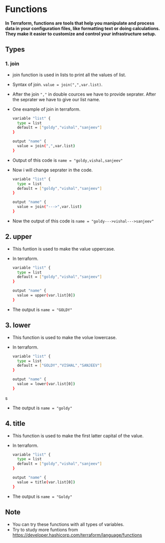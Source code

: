 # Functions
**In Terraform, functions are tools that help you manipulate and process data in your configuration files, like formatting text or doing calculations. They make it easier to customize and control your infrastructure setup.**

## Types

### 1. join

- join function is used in lists to print all the values of list.
- Syntax of join. `value = join(",",var.list)`.
- After the join `","` in double cources we have to provide seprater. After the seprater we have to give our list name. 
- One example of join in terraform.

    ```bash
    variable "list" {
      type = list 
      default = ["goldy","vishal","sanjeev"]
    }

    output "name" {
      value = join(",",var.list)
    }

- Output of this code is `name = "goldy,vishal,sanjeev"`

- Now i will change seprater in the code.


    ```bash
    variable "list" {
      type = list 
      default = ["goldy","vishal","sanjeev"]
    }

    output "name" {
      value = join("--->",var.list)
    }

- Now the output of this code is `name = "goldy--->vishal--->sanjeev"`

## 2. upper

- This funtion is used to make the value uppercase.
- In terraform.

    ```bash
    variable "list" {
      type = list 
      default = ["goldy","vishal","sanjeev"]
    }

    output "name" {
      value = upper(var.list[0])
    }

- The output is `name = "GOLDY"`

## 3. lower

- This function is used to make the volue lowercase.
- In terraform.

    ```bash
    variable "list" {
      type = list 
      default = ["GOLDY","VISHAL","SANJEEV"]
    }

    output "name" {
      value = lower(var.list[0])
    }
s
- The output is `name = "goldy"`

## 4. title

- This function is used to make the first latter capital of the value.
- In terraform.

    ```bash
    variable "list" {
      type = list 
      default = ["goldy","vishal","sanjeev"]
    }

    output "name" {
      value = title(var.list[0])
    }

- The output is `name = "Goldy"`

## Note

- You can try these functions with all types of variables.
- Try to study more funtions from https://developer.hashicorp.com/terraform/language/functions

